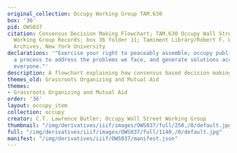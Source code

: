 ```yaml
---
original_collection: Occupy Working Group TAM.630
box: '36'
pid: OWS037
citation: Consensus Decision Making Flowchart; TAM.630 Occupy Wall Street Archives
  Working Group Records; box 36 folder 11; Tamiment Library/Robert F. Wagner Labor
  Archives, New York University
declarations: '"Exercise your right to peaceably assemble; occupy public space;  create
  a process to address the problems we face, and generate solutions accessible to
  everyone."'
description: A flowchart explaining how consensus based decision making operates
themes_old: Grassroots Organizing and Mutual Aid
themes:
- Grassroots Organizing and Mutual Aid
order: '36'
layout: occupy_item
collection: occupy
creator: C.T. Lawrence Butler; Occupy Wall Street Working Group
thumbnail: "/img/derivatives/iiif/images/OWS037/full/250,/0/default.jpg"
full: "/img/derivatives/iiif/images/OWS037/full/1140,/0/default.jpg"
manifest: "/img/derivatives/iiif/OWS037/manifest.json"
---
```

